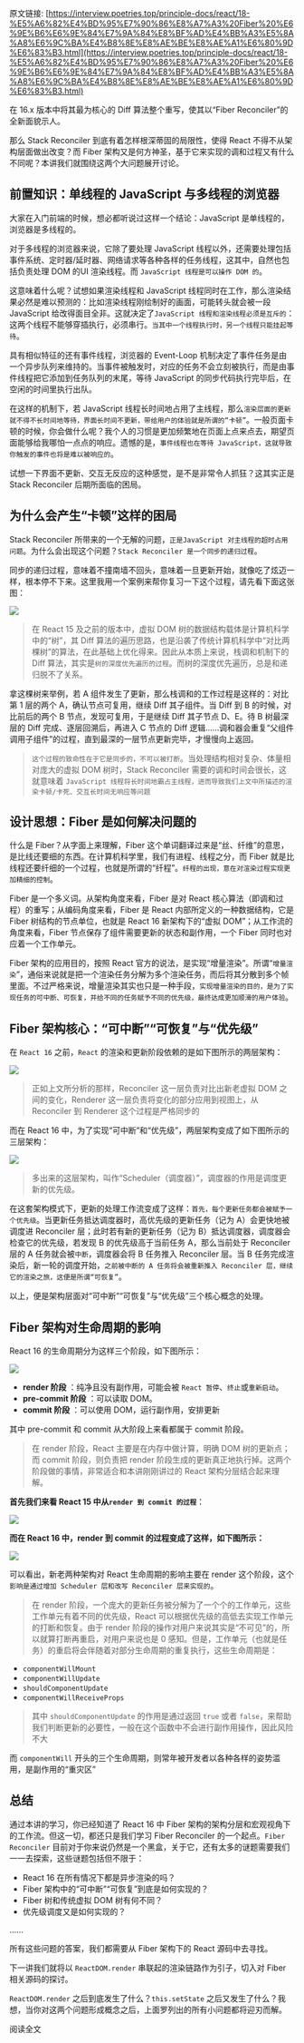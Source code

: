 原文链接: [https://interview.poetries.top/principle-docs/react/18-%E5%A6%82%E4%BD%95%E7%90%86%E8%A7%A3%20Fiber%20%E6%9E%B6%E6%9E%84%E7%9A%84%E8%BF%AD%E4%BB%A3%E5%8A%A8%E6%9C%BA%E4%B8%8E%E8%AE%BE%E8%AE%A1%E6%80%9D%E6%83%B3.html](https://interview.poetries.top/principle-docs/react/18-%E5%A6%82%E4%BD%95%E7%90%86%E8%A7%A3%20Fiber%20%E6%9E%B6%E6%9E%84%E7%9A%84%E8%BF%AD%E4%BB%A3%E5%8A%A8%E6%9C%BA%E4%B8%8E%E8%AE%BE%E8%AE%A1%E6%80%9D%E6%83%B3.html)

在 16.x 版本中将其最为核心的 Diff 算法整个重写，使其以“Fiber Reconciler”的全新面貌示人。

那么 Stack Reconciler 到底有着怎样根深蒂固的局限性，使得 React 不得不从架构层面做出改变？而 Fiber
架构又是何方神圣，基于它来实现的调和过程又有什么不同呢？本讲我们就围绕这两个大问题展开讨论。

## 前置知识：单线程的 JavaScript 与多线程的浏览器

大家在入门前端的时候，想必都听说过这样一个结论：JavaScript 是单线程的，浏览器是多线程的。

对于多线程的浏览器来说，它除了要处理 JavaScript
线程以外，还需要处理包括事件系统、定时器/延时器、网络请求等各种各样的任务线程，这其中，自然也包括负责处理 DOM 的UI 渲染线程。而
`JavaScript 线程是可以操作 DOM 的`。

这意味着什么呢？试想如果渲染线程和 JavaScript 线程同时在工作，那么渲染结果必然是难以预测的：比如渲染线程刚绘制好的画面，可能转头就会被一段
JavaScript 给改得面目全非。这就决定了`JavaScript
线程和渲染线程必须是互斥的`：这两个线程不能够穿插执行，必须串行。`当其中一个线程执行时，另一个线程只能挂起等待`。

具有相似特征的还有事件线程，浏览器的 Event-Loop
机制决定了事件任务是由一个异步队列来维持的。当事件被触发时，对应的任务不会立刻被执行，而是由事件线程把它添加到任务队列的末尾，等待 JavaScript
的同步代码执行完毕后，在空闲的时间里执行出队。

在这样的机制下，若 JavaScript
线程长时间地占用了主线程，那么`渲染层面的更新就不得不长时间地等待，界面长时间不更新，带给用户的体验就是所谓的“卡顿”`。一般页面卡顿的时候，你会做什么呢？我个人的习惯是更加频繁地在页面上点来点去，期望页面能够给我哪怕一点点的响应。遗憾的是，`事件线程也在等待
JavaScript，这就导致你触发的事件也将是难以被响应的`。

试想一下界面不更新、交互无反应的这种感觉，是不是非常令人抓狂？这其实正是 Stack Reconciler 后期所面临的困局。

## 为什么会产生“卡顿”这样的困局

Stack Reconciler 所带来的一个无解的问题，`正是JavaScript 对主线程的超时占用问题`。为什么会出现这个问题？`Stack
Reconciler 是一个同步的递归过程`。

同步的递归过程，意味着不撞南墙不回头，意味着一旦更新开始，就像吃了炫迈一样，根本停不下来。这里我用一个案例来帮你复习一下这个过程，请先看下面这张图：

![](/images/s_poetries_work_images_20210501192703.png)

> 在 React 15 及之前的版本中，虚拟 DOM 树的数据结构载体是计算机科学中的“树”，其 Diff
> 算法的遍历思路，也是沿袭了传统计算机科学中“对比两棵树”的算法，在此基础上优化得来。因此从本质上来说，栈调和机制下的 Diff
> 算法，其实是`树的深度优先遍历的过程`。而树的深度优先遍历，总是和递归脱不了关系。

拿这棵树来举例，若 A 组件发生了更新，那么栈调和的工作过程是这样的：对比第 1 层的两个 A，确认节点可复用，继续 Diff 其子组件。当 Diff 到
B 的时候，对比前后的两个 B 节点，发现可复用，于是继续 Diff 其子节点 D、E。待 B 树最深层的 Diff 完成、逐层回溯后，再进入 C 节点的
Diff 逻辑......调和器会重复“父组件调用子组件”的过程，直到最深的一层节点更新完毕，才慢慢向上返回。

> `这个过程的致命性在于它是同步的，不可以被打断`。当处理结构相对复杂、体量相对庞大的虚拟 DOM 树时，Stack Reconciler
> 需要的调和时间会很长，这就意味着 `JavaScript 线程将长时间地霸占主线程，进而导致我们上文中所描述的渲染卡顿/卡死、交互长时间无响应等问题`

## 设计思想：Fiber 是如何解决问题的

什么是 Fiber？从字面上来理解，Fiber 这个单词翻译过来是“丝、纤维”的意思，是比线还要细的东西。在计算机科学里，我们有进程、线程之分，而
Fiber 就是比线程还要纤细的一个过程，也就是所谓的“纤程”。`纤程的出现，意在对渲染过程实现更加精细的控制`。

Fiber 是一个多义词。从架构角度来看，Fiber 是对 React 核心算法（即调和过程）的重写；从编码角度来看，Fiber 是 React
内部所定义的一种数据结构，它是 Fiber 树结构的节点单位，也就是 React 16 新架构下的“虚拟 DOM”；从工作流的角度来看，Fiber
节点保存了组件需要更新的状态和副作用，一个 Fiber 同时也对应着一个工作单元。

Fiber 架构的应用目的，按照 React
官方的说法，是实现“增量渲染”。所谓“`增量渲染`”，通俗来说就是把一个渲染任务分解为多个渲染任务，而后将其分散到多个帧里面。不过严格来说，增量渲染其实也只是一种手段，`实现增量渲染的目的，是为了实现任务的可中断、可恢复，并给不同的任务赋予不同的优先级，最终达成更加顺滑的用户体验`。

## Fiber 架构核心：“可中断”“可恢复”与“优先级”

在 `React 16` 之前，`React` 的渲染和更新阶段依赖的是如下图所示的两层架构：

![](/images/s_poetries_work_images_20210501193426.png)

> 正如上文所分析的那样，Reconciler 这一层负责对比出新老虚拟 DOM 之间的变化，Renderer 这一层负责将变化的部分应用到视图上，从
> Reconciler 到 Renderer 这个过程是严格同步的

而在 React 16 中，为了实现“可中断”和“优先级”，两层架构变成了如下图所示的三层架构：

![](/images/s_poetries_work_images_20210501193514.png)

> 多出来的这层架构，叫作“Scheduler（调度器）”，调度器的作用是调度更新的优先级。

在这套架构模式下，更新的处理工作流变成了这样：`首先，每个更新任务都会被赋予一个优先级`。当更新任务抵达调度器时，高优先级的更新任务（记为
A）会更快地被调度进 Reconciler 层；此时若有新的更新任务（记为 B）抵达调度器，调度器会检查它的优先级，若发现 B 的优先级高于当前任务
A，那么当前处于 Reconciler 层的 A 任务就会被`中断`，调度器会将 B 任务推入 Reconciler 层。当 B
任务完成渲染后，新一轮的调度开始，`之前被中断的 A 任务将会被重新推入 Reconciler 层，继续它的渲染之旅，这便是所谓“可恢复”`。

以上，便是架构层面对“可中断”“可恢复”与“优先级”三个核心概念的处理。

## Fiber 架构对生命周期的影响

React 16 的生命周期分为这样三个阶段，如下图所示：

![](/images/s_poetries_work_images_20210501193908.png)

  * **render 阶段** ：纯净且没有副作用，可能会被 `React 暂停`、`终止`或`重新启动`。
  * **pre-commit 阶段** ：可以读取 DOM。
  * **commit 阶段** ：可以使用 DOM，运行副作用，安排更新

其中 pre-commit 和 commit 从大阶段上来看都属于 commit 阶段。

> 在 render 阶段，React 主要是在内存中做计算，明确 DOM 树的更新点；而 commit 阶段，则负责把 render
> 阶段生成的更新真正地执行掉。这两个阶段做的事情，非常适合和本讲刚刚讲过的 React 架构分层结合起来理解。

**首先我们来看 React 15 中从`render 到 commit 的过程`**：

![](/images/s_poetries_work_images_20210501194219.png)

**而在 React 16 中，render 到 commit 的过程变成了这样，如下图所示：**

![](/images/s_poetries_work_images_20210501194241.png)

可以看出，新老两种架构对 React 生命周期的影响主要在 render 这个阶段，这个`影响是通过增加 Scheduler 层和改写 Reconciler
层来实现的`。

> 在 render 阶段，一个庞大的更新任务被分解为了一个个的工作单元，这些工作单元有着不同的优先级，React
> 可以根据优先级的高低去实现工作单元的打断和恢复。由于 render 阶段的操作对用户来说其实是“不可见”的，所以就算打断再重启，对用户来说也是 0
> 感知。但是，工作单元（也就是任务）的重启将会伴随着对部分生命周期的重复执行，这些生命周期是：

  * `componentWillMount`
  * `componentWillUpdate`
  * `shouldComponentUpdate`
  * `componentWillReceiveProps`

> 其中 `shouldComponentUpdate` 的作用是通过返回 `true` 或者
> `false`，来帮助我们判断更新的必要性，一般在这个函数中不会进行副作用操作，因此风险不大

而 `componentWill` 开头的三个生命周期，则常年被开发者以各种各样的姿势滥用，是副作用的“重灾区”

## 总结

通过本讲的学习，你已经知道了 React 16 中 Fiber 架构的架构分层和宏观视角下的工作流。但这一切，都还只是我们学习 Fiber
Reconciler 的一个起点。`Fiber Reconciler`
目前对于你来说仍然是一个黑盒，关于它，还有太多的谜题需要我们一一去探索，这些谜题包括但不限于：

  * React 16 在所有情况下都是异步渲染的吗？
  * Fiber 架构中的“可中断”“可恢复”到底是如何实现的？
  * Fiber 树和传统虚拟 DOM 树有何不同？
  * 优先级调度又是如何实现的？

......

所有这些问题的答案，我们都需要从 Fiber 架构下的 React 源码中去寻找。

下一讲我们就将以 `ReactDOM.render` 串联起的渲染链路作为引子，切入对 Fiber 相关源码的探讨。

`ReactDOM.render` 之后到底发生了什么？`this.setState`
之后又发生了什么？我想，当你对这两个问题形成概念之后，上面罗列出的所有小问题都将迎刃而解。

阅读全文

